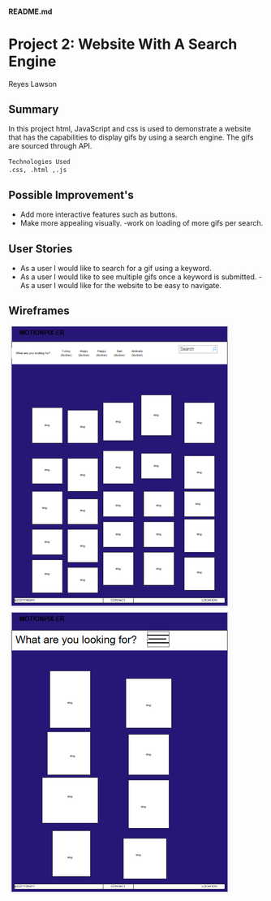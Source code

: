 ####  README.md
#  Project 2: Website With A Search Engine
Reyes Lawson

## Summary

In this project html, JavaScript and css is used to demonstrate a website that has the capabilities to display gifs by using a search engine. The gifs are sourced through API. 

```
Technologies Used
.css, .html ,.js
```


## Possible Improvement's
- Add more interactive features such as buttons.
- Make more appealing visually.
-work on loading of more gifs per search. 

## User Stories
- As a user I would like to search for a gif using a keyword.
- As a user I would like to see multiple gifs once a keyword is submitted. 
-As a user I would like for the website to be easy to navigate. 
## Wireframes
![alt text](<wireframe-gif.png>)
![alt text](<wireframe-sm.png>)